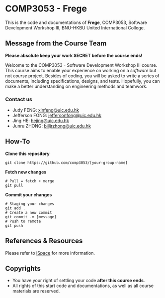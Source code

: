 # COMP3053 - Frege
This is the code and documentations of **Frege**, COMP3053, Software Development Workshop III, BNU-HKBU United International College.

## Message from the Course Team
**Please absolute keep your work SECRET before the course ends!**

Welcome to the COMP3053 - Software Development Workshop III course. This course aims to enable your experience on working on a *software* but not *course* project. Besides of coding, you will be asked to write a series of documents, including specifications, designs, and tests. Hopefully, you can make a better understanding on engineering methods and teamwork.

### Contact us

* Judy FENG: xinfeng@uic.edu.hk
* Jefferson FONG: jeffersonfong@uic.edu.hk
* Jing HE: hejing@uic.edu.hk
* Junru ZHONG: billjrzhong@uic.edu.hk

## How-To

**Clone this repository**

```shell
git clone https://github.com/comp3053/[your-group-name]
```

**Fetch new changes**

```shell
# Pull = fetch + merge
git pull
```

**Commit your changes**

```shell
# Staging your changes
git add .
# Create a new commit
git commit -m [message]
# Push to remote
git push
```

## References & Resources

Please refer to [iSpace](https://ispace.uic.edu.hk) for more information.

## Copyrights

* You have your right of settling your code **after this course ends**.
* All rights of this start code and documentations, as well as all course materials are reserved.
